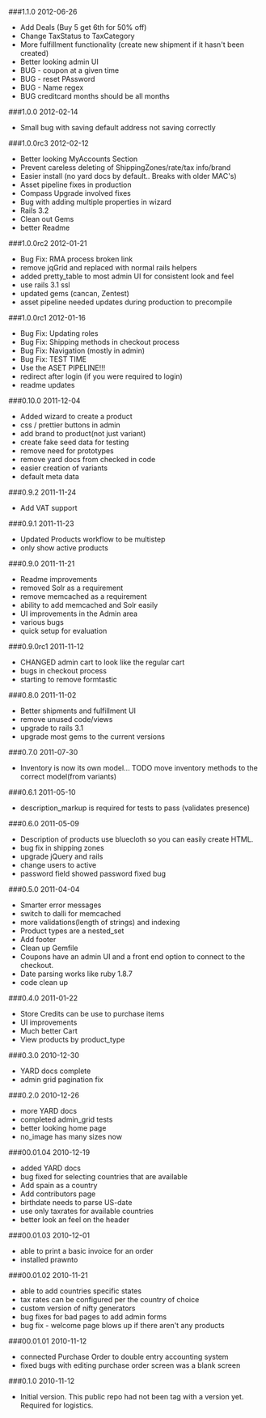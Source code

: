 ###1.1.0 2012-06-26
* Add Deals (Buy 5 get 6th for 50% off)
* Change TaxStatus to TaxCategory
* More fulfillment functionality (create new shipment if it hasn't been created)
* Better looking admin UI
* BUG - coupon at a given time
* BUG - reset PAssword
* BUG - Name regex
* BUG creditcard months should be all months

###1.0.0 2012-02-14

* Small bug with saving default address not saving correctly

###1.0.0rc3 2012-02-12

* Better looking MyAccounts Section
* Prevent careless deleting of ShippingZones/rate/tax info/brand
* Easier install (no yard docs by default..  Breaks with older MAC's)
* Asset pipeline fixes in production
* Compass Upgrade involved fixes
* Bug with adding multiple properties in wizard
* Rails 3.2
* Clean out Gems
* better Readme

###1.0.0rc2 2012-01-21

* Bug Fix: RMA process broken link
* remove jqGrid and replaced with normal rails helpers
* added pretty_table to most admin UI for consistent look and feel
* use rails 3.1 ssl
* updated gems (cancan, Zentest)
* asset pipeline needed updates during production to precompile

###1.0.0rc1 2012-01-16

* Bug Fix: Updating roles
* Bug Fix: Shipping methods in checkout process
* Bug Fix: Navigation (mostly in admin)
* Bug Fix: TEST TIME
* Use the ASET PIPELINE!!!
* redirect after login (if you were required to login)
* readme updates

###0.10.0 2011-12-04

* Added wizard to create a product
* css / prettier buttons in admin
* add brand to product(not just variant)
* create fake seed data for testing
* remove need for prototypes
* remove yard docs from checked in code
* easier creation of variants
* default meta data

###0.9.2 2011-11-24

* Add VAT support

###0.9.1 2011-11-23

* Updated Products workflow to be multistep
* only show active products

###0.9.0 2011-11-21

* Readme improvements
* removed Solr as a requirement
* remove memcached as a requirement
* ability to add memcached and Solr easily
* UI improvements in the Admin area
* various bugs
* quick setup for evaluation

###0.9.0rc1 2011-11-12

* CHANGED admin cart to look like the regular cart
* bugs in checkout process
* starting to remove formtastic

###0.8.0 2011-11-02

* Better shipments and fulfillment UI
* remove unused code/views
* upgrade to rails 3.1
* upgrade most gems to the current versions

###0.7.0 2011-07-30

* Inventory is now its own model...  TODO move inventory methods to the correct model(from variants)

###0.6.1 2011-05-10

* description_markup is required for tests to pass (validates presence)

###0.6.0 2011-05-09

* Description of products use bluecloth so you can easily create HTML.
* bug fix in shipping zones
* upgrade jQuery and rails
* change users to active
* password field showed password fixed bug

###0.5.0 2011-04-04

* Smarter error messages
* switch to dalli for memcached
* more validations(length of strings) and indexing
* Product types are a nested_set
* Add footer
* Clean up Gemfile
* Coupons have an admin UI and a front end option to connect to the checkout.
* Date parsing works like ruby 1.8.7
* code clean up

###0.4.0 2011-01-22

* Store Credits can be use to purchase items
* UI improvements
* Much better Cart
* View products by product_type

###0.3.0 2010-12-30

* YARD docs complete
* admin grid pagination fix

###0.2.0 2010-12-26

* more YARD docs
* completed admin_grid tests
* better looking home page
* no_image has many sizes now

###00.01.04 2010-12-19

* added YARD docs
* bug fixed for selecting countries that are available
* Add spain as a country
* Add contributors page
* birthdate needs to parse US-date
* use only taxrates for available countries
* better look an feel on the header

###00.01.03 2010-12-01

* able to print a basic invoice for an order
* installed prawnto

###00.01.02 2010-11-21

* able to add countries specific states
* tax rates can be configured per the country of choice
* custom version of nifty generators
* bug fixes for bad pages to add admin forms
* bug fix - welcome page blows up if there aren't any products

###00.01.01 2010-11-12

* connected Purchase Order to double entry accounting system
* fixed bugs with editing purchase order screen was a blank screen

###0.1.0 2010-11-12

* Initial version.  This public repo had not been tag with a version yet.  Required for logistics.